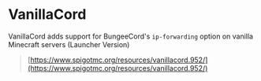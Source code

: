 # VanillaCord
VanillaCord adds support for BungeeCord's `ip-forwarding` option on vanilla Minecraft servers (Launcher Version)
> [https://www.spigotmc.org/resources/vanillacord.952/](https://www.spigotmc.org/resources/vanillacord.952/)<br>